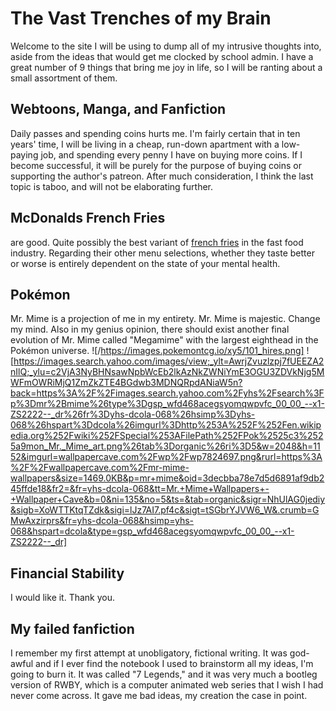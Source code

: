# The Vast Trenches of my Brain
Welcome to the site I will be using to dump all of my intrusive thoughts into, aside from the ideas that would get me clocked by school admin. I have a great number of 9 things that bring me joy in life, so I will be ranting about a small assortment of them.

## Webtoons, Manga, and Fanfiction
Daily passes and spending coins hurts me. I'm fairly certain that in ten years' time, I will be living in a cheap, run-down apartment with a low-paying job, and spending every penny I have on buying more coins. If I become successful, it will be purely for the purpose of buying coins or supporting the author's patreon.
After much consideration, I think the last topic is taboo, and will not be elaborating further.

## McDonalds French Fries
are good. Quite possibly the best variant of [french fries](https://www.chickadvisor.com/item/mcdonalds-fries/#:~:text=McDonald%27s%20French%20fries%20are%20the%20perfect%20salty%2C%20fried,fryer%20is%20a%20small%20moment%20of%20bliss%21%202.8%2F5) in the fast food industry. Regarding their other menu selections, whether they taste better or worse is entirely dependent on the state of your mental health.


## Pokémon
Mr. Mime is a projection of me in my entirety. Mr. Mime is majestic. Change my mind.
Also in my genius opinion, there should exist another final evolution of Mr. Mime called "Megamime" with the largest eighthead in the Pokémon universe.
![/https://images.pokemontcg.io/xy5/101_hires.png]
![https://images.search.yahoo.com/images/view;_ylt=AwrjZvuzlzpj7fUEEZA2nIlQ;_ylu=c2VjA3NyBHNsawNpbWcEb2lkAzNkZWNiYmE3OGU3ZDVkNjg5MWFmOWRiMjQ1ZmZkZTE4BGdwb3MDNQRpdANiaW5n?back=https%3A%2F%2Fimages.search.yahoo.com%2Fyhs%2Fsearch%3Fp%3Dmr%2Bmime%26type%3Dgsp_wfd468acegsyomqwpvfc_00_00_--x1-ZS2222--_dr%26fr%3Dyhs-dcola-068%26hsimp%3Dyhs-068%26hspart%3Ddcola%26imgurl%3Dhttp%253A%252F%252Fen.wikipedia.org%252Fwiki%252FSpecial%253AFilePath%252FPok%2525c3%2525a9mon_Mr._Mime_art.png%26tab%3Dorganic%26ri%3D5&w=2048&h=1152&imgurl=wallpapercave.com%2Fwp%2Fwp7824697.png&rurl=https%3A%2F%2Fwallpapercave.com%2Fmr-mime-wallpapers&size=1469.0KB&p=mr+mime&oid=3decbba78e7d5d6891af9db245ffde18&fr2=&fr=yhs-dcola-068&tt=Mr.+Mime+Wallpapers+-+Wallpaper+Cave&b=0&ni=135&no=5&ts=&tab=organic&sigr=NhUlAG0jediy&sigb=XoWTTKtqTZdk&sigi=lJz7AI7.pf4c&sigt=tSGbrYJVW6_W&.crumb=GMwAxzirprs&fr=yhs-dcola-068&hsimp=yhs-068&hspart=dcola&type=gsp_wfd468acegsyomqwpvfc_00_00_--x1-ZS2222--_dr]

## Financial Stability
I would like it. Thank you.

## My failed fanfiction
I remember my first attempt at unobligatory, fictional writing. It was god-awful and if I ever find the notebook I used to brainstorm all my ideas, I'm going to burn it. It was called "7 Legends," and it was very much a bootleg version of RWBY, which is a computer animated web series that I wish I had never come across. It gave me bad ideas, my creation the case in point.
